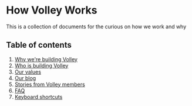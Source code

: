 How Volley Works
===

This is a collection of documents for the curious on how we work and why

Table of contents
---
1. [Why we're building Volley](https://github.com/VolleyIndustries/readme/blob/master/mission.md)
2. [Who is building Volley](https://github.com/VolleyIndustries/readme/blob/master/team.md)
3. [Our values](https://github.com/VolleyIndustries/readme/blob/master/values.md)
4. [Our blog](https://medium.com/volley-works)
5. [Stories from Volley members](https://medium.com/volley-stories)
6. [FAQ](https://github.com/VolleyIndustries/readme/blob/master/faq.md)
7. [Keyboard shortcuts](https://github.com/VolleyIndustries/readme/blob/master/shortcuts.md)

